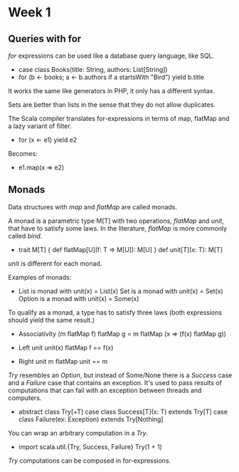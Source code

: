 # Week 1

## Queries with for
_for_ expressions can be used like a database query language, like SQL.

* case class Books(title: String, authors: List[String])
* for (b <- books; a <- b.authors if a startsWith "Bird") yield b.title

It works the same like generators in PHP, it only has a different syntax.

Sets are better than lists in the sense that they do not allow duplicates.

The Scala compiler translates for-expressions in terms of map, flatMap and a
lazy variant of filter.

* for (x <- e1) yield e2

Becomes:

*  e1.map(x => e2)


## Monads

Data structures with _map_ and _flatMap_ are called monads.

A monad is a parametric type M[T] with two operations, _flatMap_ and _unit_, that
have to satisfy some laws. In the literature, _flatMap_ is more commonly called _bind_.

* trait M[T] {
    def flatMap[U](f: T => M[U]): M[U]
  }
  def unit[T](x: T): M[T]

_unit_ is different for each monad.

Examples of monads:

* List is monad with unit(x) = List(x)
  Set is a monad with unit(x) = Set(x)
  Option is a monad with unit(x) = Some(x)

To qualify as a monad, a type has to satisfy three laws (both expressions should yield the same result.)

- Associativity
  (m flatMap f) flatMap g = m flatMap (x => (f(x) flatMap g))

- Left unit
  unit(x) flatMap f == f(x)

- Right unit
  m flatMap unit == m

_Try_ resembles an _Option_, but instead of Some/None there is a _Success_ case
and a _Failure_ case that contains an exception. It's used to pass results of
computations that can fail with an exception between threads and computers.

* abstract class Try[+T]
  case class Success[T](x: T)       extends Try[T]
  case class Failure(ex: Exception) extends Try[Nothing]

You can wrap an arbitrary computation in a _Try_.

* import scala.util.{Try, Success, Failure}
  Try(1 + 1)

_Try_ computations can be composed in for-expressions.